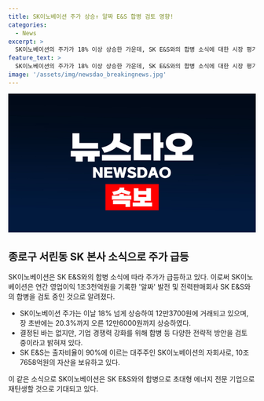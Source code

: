 ```yaml
---
title: SK이노베이션 주가 상승↑ 알짜 E&S 합병 검토 영향!
categories:
  - News
excerpt: >
  SK이노베이션의 주가가 18% 이상 상승한 가운데, SK E&S와의 합병 소식에 대한 시장 평가가 반영되고 있다. SK이노베이션은 합병설에 대해 구체적으로 결정된 바는 없지만, 사업 경쟁력 강화를 위한 다양한 전략적 방안을 검토 중이라 밝혔다. SK E&S는 ‘알짜’ 발전 및 전력판매회사로서 높은 영업이익을 기록하고, SK이노베이션은 자회사인 SK온의 IPO를 추진 중이며 자본 확충을 위해 대규모 자금이 필요하다는 평가를 받고 있다. 두 회사의 대주주가 지주회사인 SK㈜이며, 합병 여부 결의에 어려움이 없다는 관측이 나오고 있다.
feature_text: >
  SK이노베이션의 주가가 18% 이상 상승한 가운데, SK E&S와의 합병 소식에 대한 시장 평가가 반영되고 있다. SK이노베이션은 합병설에 대해 구체적으로 결정된 바는 없지만, 사업 경쟁력 강화를 위한 다양한 전략적 방안을 검토 중이라 밝혔다. SK E&S는 ‘알짜’ 발전 및 전력판매회사로서 높은 영업이익을 기록하고, SK이노베이션은 자회사인 SK온의 IPO를 추진 중이며 자본 확충을 위해 대규모 자금이 필요하다는 평가를 받고 있다. 두 회사의 대주주가 지주회사인 SK㈜이며, 합병 여부 결의에 어려움이 없다는 관측이 나오고 있다.
image: '/assets/img/newsdao_breakingnews.jpg'
---
```


<p><img src="/assets/img/newsdao_breakingnews.jpg" alt="implanttips 속보" /></p>

<h2 data-ke-size="size26">종로구 서린동 SK 본사 소식으로 주가 급등</h2>

<p>SK이노베이션은 SK E&amp;S와의 합병 소식에 따라 주가가 급등하고 있다. 이로써 SK이노베이션은 연간 영업이익 1조3천억원을 기록한 '알짜' 발전 및 전력판매회사 SK E&amp;S와의 합병을 검토 중인 것으로 알려졌다.</p>

<ul>
<li>SK이노베이션 주가는 이날 18% 넘게 상승하여 12만3700원에 거래되고 있으며, 장 초반에는 20.3%까지 오른 12만6000원까지 상승하였다.</li>
<li>결정된 바는 없지만, 기업 경쟁력 강화를 위해 합병 등 다양한 전략적 방안을 검토 중이라고 밝혀져 있다.</li>
<li>SK E&S는 출자비율이 90%에 이르는 대주주인 SK이노베이션의 자회사로, 10조7658억원의 자산을 보유하고 있다.</li>
</ul>

<p>이 같은 소식으로 SK이노베이션은 SK E&amp;S와의 합병으로 초대형 에너지 전문 기업으로 재탄생할 것으로 기대되고 있다.</p>

